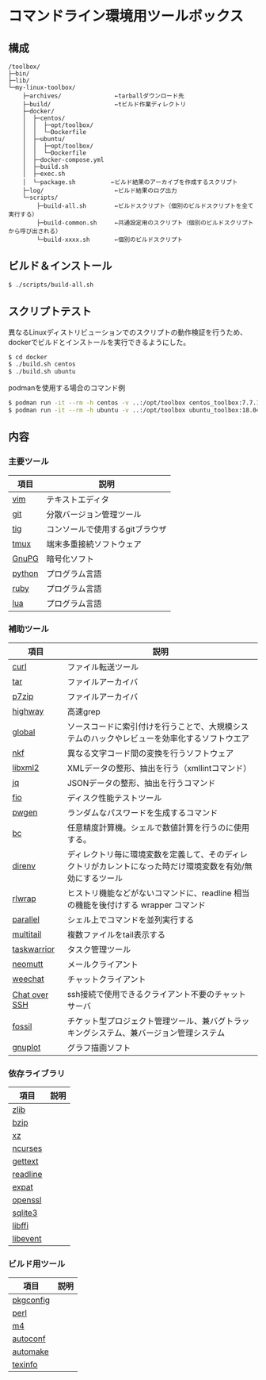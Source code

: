 コマンドライン環境用ツールボックス
==================================

構成
----

```
/toolbox/
├─bin/
├─lib/
└─my-linux-toolbox/
    ├─archives/               ←tarballダウンロード先
    ├─build/                  ←tビルド作業ディレクトリ
    ├─docker/
    │  ├─centos/
    │  │  ├─opt/toolbox/
    │  │  └─Dockerfile
    │  ├─ubuntu/
    │  │  ├─opt/toolbox/
    │  │  └─Dockerfile
    │  ├─docker-compose.yml
    │  ├─build.sh
    │  ├─exec.sh
    │  └─package.sh          ←ビルド結果のアーカイブを作成するスクリプト
    ├─log/                    ←ビルド結果のログ出力
    └─scripts/
        ├─build-all.sh        ←ビルドスクリプト（個別のビルドスクリプトを全て実行する）
        ├─build-common.sh     ←共通設定用のスクリプト（個別のビルドスクリプトから呼び出される）
        └─build-xxxx.sh       ←個別のビルドスクリプト

```


ビルド＆インストール
--------------------

```sh
$ ./scripts/build-all.sh
```


スクリプトテスト
----------------

異なるLinuxディストリビューションでのスクリプトの動作検証を行うため、
dockerでビルドとインストールを実行できるようにした。

```sh
$ cd docker
$ ./build.sh centos
$ ./build.sh ubuntu
```
podmanを使用する場合のコマンド例

```sh
$ podman run -it --rm -h centos -v ..:/opt/toolbox centos_toolbox:7.7.1908 /bin/bash
$ podman run -it --rm -h ubuntu -v ..:/opt/toolbox ubuntu_toolbox:18.04 /bin/bash
```


内容
----

### 主要ツール

項目                                      | 説明
------------------------------------------|------
[vim](https://www.vim.org/)               | テキストエディタ
[git](https://git-scm.com/)               | 分散バージョン管理ツール
[tig](https://jonas.github.io/tig/)       | コンソールで使用するgitブラウザ
[tmux](https://github.com/tmux/tmux/wiki) | 端末多重接続ソフトウェア
[GnuPG](https://gnupg.org/index.html)     | 暗号化ソフト
[python](https://www.python.org/)         | プログラム言語
[ruby](https://www.ruby-lang.org/)        | プログラム言語
[lua](http://www.lua.org/)                | プログラム言語

### 補助ツール

 項目                                               | 説明
----------------------------------------------------|------
[curl](https://curl.haxx.se/)                       | ファイル転送ツール
[tar](https://www.gnu.org/software/tar/)            | ファイルアーカイバ
[p7zip](https://sourceforge.net/projects/p7zip/)    | ファイルアーカイバ
[highway](https://github.com/tkengo/highway/)       | 高速grep
[global](https://www.gnu.org/software/global/)      | ソースコードに索引付けを行うことで、大規模システムのハックやレビューを効率化するソフトウエア
[nkf](https://ja.osdn.net/projects/nkf/)            | 異なる文字コード間の変換を行うソフトウェア
[libxml2](http://xmlsoft.org/)                      | XMLデータの整形、抽出を行う（xmllintコマンド）
[jq](https://stedolan.github.io/jq/)                | JSONデータの整形、抽出を行うコマンド
[fio](https://https://github.com/axboe/fio)         | ディスク性能テストツール
[pwgen](https://sourceforge.net/projects/pwgen/)    | ランダムなパスワードを生成するコマンド
[bc](https://www.gnu.org/software/bc/)              | 任意精度計算機。シェルで数値計算を行うのに使用する。
[direnv](https://direnv.net/)                       | ディレクトリ毎に環境変数を定義して、そのディレクトリがカレントになった時だけ環境変数を有効/無効にするツール
[rlwrap](https://github.com/hanslub42/rlwrap/)      | ヒストリ機能などがないコマンドに、readline 相当の機能を後付けする wrapper コマンド
[parallel](https://www.gnu.org/software/parallel/)  | シェル上でコマンドを並列実行する
[multitail](https://www.vanheusden.com/multitail/)  | 複数ファイルをtail表示する
[taskwarrior](https://taskwarrior.org/)             | タスク管理ツール
[neomutt](https://neomutt.org/)                     | メールクライアント
[weechat](https://weechat.org/)                     | チャットクライアント
[Chat over SSH](https://github.com/shazow/ssh-chat) | ssh接続で使用できるクライアント不要のチャットサーバ
[fossil](https://www.fossil-scm.org/)               | チケット型プロジェクト管理ツール、兼バグトラッキングシステム、兼バージョン管理システム
[gnuplot](http://www.gnuplot.info/)                 | グラフ描画ソフト

### 依存ライブラリ

 項目                                              | 説明
---------------------------------------------------|------
[zlib](http://www.zlib.net/)                       | 
[bzip](https://bzip2.sourceforge.io/)              | 
[xz](https://tukaani.org/xz/)                      | 
[ncurses](https://www.gnu.org/software/ncurses/)   | 
[gettext](https://www.gnu.org/software/gettext/)   | 
[readline](https://www.gnu.org/software/readline/) | 
[expat](https://sourceforge.net/projects/expat/)   | 
[openssl](https://www.openssl.org/)                | 
[sqlite3](https://www.sqlite.org/)                 | 
[libffi](https://sourceware.org/libffi/)           | 
[libevent](http://libevent.org/)                   | 

### ビルド用ツール

 項目                                                              | 説明
-------------------------------------------------------------------|------
[pkgconfig](https://www.freedesktop.org/wiki/Software/pkg-config/) | 
[perl](https://www.cpan.org/src/README.html)                       | 
[m4](https://www.gnu.org/software/m4/)                             | 
[autoconf](https://www.gnu.org/software/autoconf/)                 | 
[automake](https://www.gnu.org/software/automake/)                 | 
[texinfo](https://www.gnu.org/software/textifo/)                   | 
